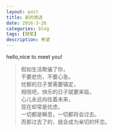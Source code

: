 ```yaml
---
layout: post
title: 新的旅途
date: 2016-3-26
categories: blog
tags: [随笔]
description: 希望
---
```


hello,nice to meet you!

>假如生活欺骗了你，  
>不要悲伤，不要心急。  
>忧郁的日子里需要镇定，  
>相信吧，快乐的日子就要来临，  
>心儿永远向往着未来，  
>现在却常是忧虑，  
>一切都是瞬息，一切都将会过去。  
>而那过去了的，就会成为亲切的怀恋。  

